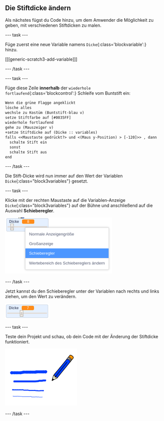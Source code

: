 ## Die Stiftdicke ändern

Als nächstes fügst du Code hinzu, um dem Amwender die Möglichkeit zu geben, mit verschiedenen Stiftdicken zu malen.

--- task ---

Füge zuerst eine neue Variable namens `Dicke`{:class='blockvariable':} hinzu.

[[[generic-scratch3-add-variable]]]

--- /task ---

--- task ---

Füge diese Zeile **innerhalb** der `wiederhole fortlaufend`{:class='blockcontrol':} Schleife vom Buntstift ein:

```blocks3
Wenn die grüne Flagge angeklickt
lösche alles
wechsle zu Kostüm (Buntstift-blau v)
setze Stiftfarbe auf [#0035FF]
wiederhole fortlaufend 
gehe zu (Mauszeiger v)
+setze Stiftdicke auf (Dicke :: variables)
falls <<Maustaste gedrückt?> und <(Maus y-Position) > [-120]>> , dann 
  schalte Stift ein
  sonst 
  schalte Stift aus
end
```

--- /task ---

Die Stift-Dicke wird nun immer auf den Wert der Variablen `Dicke`{:class="block3variables"} gesetzt.

--- task ---

Klicke mit der rechten Maustaste auf die Variablen-Anzeige `Dicke`{:class="block3variables"} auf der Bühne und anschließend auf die Auswahl **Schieberegler**.

![screenshot](images/paint-slider.png)

--- /task ---

Jetzt kannst du den Schieberegler unter der Variablen nach rechts und links ziehen, um den Wert zu verändern.

![Screenshot](images/paint-slider-change.png)

--- task ---

Teste dein Projekt und schau, ob dein Code mit der Änderung der Stiftdicke funktioniert.

![Screenshot](images/paint-width-test.png)

--- /task ---